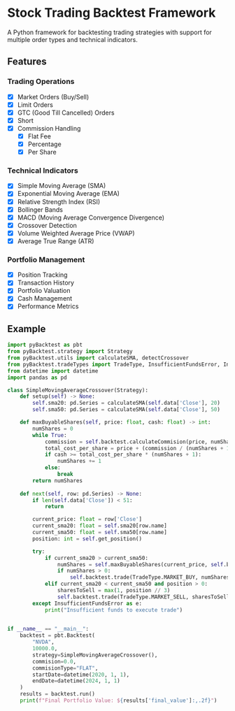 # Stock Trading Backtest Framework

A Python framework for backtesting trading strategies with support for multiple order types and technical indicators.

## Features

### Trading Operations
- [x] Market Orders (Buy/Sell)
- [x] Limit Orders
- [x] GTC (Good Till Cancelled) Orders
- [x] Short
- [x] Commission Handling
    - [x] Flat Fee
    - [x] Percentage
    - [x] Per Share

### Technical Indicators
- [x] Simple Moving Average (SMA)
- [x] Exponential Moving Average (EMA)
- [x] Relative Strength Index (RSI)
- [x] Bollinger Bands
- [x] MACD (Moving Average Convergence Divergence)
- [x] Crossover Detection
- [x] Volume Weighted Average Price (VWAP)
- [x] Average True Range (ATR)

### Portfolio Management
- [x] Position Tracking
- [x] Transaction History
- [x] Portfolio Valuation
- [x] Cash Management
- [x] Performance Metrics

## Example

```python
import pyBacktest as pbt
from pyBacktest.strategy import Strategy
from pyBacktest.utils import calculateSMA, detectCrossover
from pyBacktest.tradeTypes import TradeType, InsufficientFundsError, InsufficientSharesError, ShortPositionError
from datetime import datetime
import pandas as pd

class SimpleMovingAverageCrossover(Strategy):
    def setup(self) -> None:
        self.sma20: pd.Series = calculateSMA(self.data['Close'], 20)
        self.sma50: pd.Series = calculateSMA(self.data['Close'], 50)

    def maxBuyableShares(self, price: float, cash: float) -> int:
        numShares = 0
        while True:
            commission = self.backtest.calculateCommision(price, numShares + 1)
            total_cost_per_share = price + (commission / (numShares + 1))
            if cash >= total_cost_per_share * (numShares + 1):
                numShares += 1
            else:
                break
        return numShares
    
    def next(self, row: pd.Series) -> None:
        if len(self.data['Close']) < 51:
            return

        current_price: float = row['Close']
        current_sma20: float = self.sma20[row.name]
        current_sma50: float = self.sma50[row.name]
        position: int = self.get_position()

        try:
            if current_sma20 > current_sma50:
                numShares = self.maxBuyableShares(current_price, self.backtest.cash)
                if numShares > 0:
                    self.backtest.trade(TradeType.MARKET_BUY, numShares)
            elif current_sma20 < current_sma50 and position > 0:
                sharesToSell = max(1, position // 3)
                self.backtest.trade(TradeType.MARKET_SELL, sharesToSell)
        except InsufficientFundsError as e:
            print("Insufficient funds to execute trade")
            

if __name__ == "__main__":
    backtest = pbt.Backtest(
        "NVDA",
        10000.0,
        strategy=SimpleMovingAverageCrossover(),
        commision=0.0,
        commisionType="FLAT",
        startDate=datetime(2020, 1, 1),
        endDate=datetime(2024, 1, 1)
    )
    results = backtest.run()
    print(f"Final Portfolio Value: ${results['final_value']:,.2f}")
```
